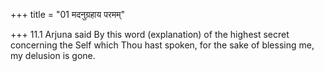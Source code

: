 +++
title = "01 मदनुग्रहाय परमम्"

+++
11.1 Arjuna said By this word (explanation) of the highest secret
concerning the Self which Thou hast spoken, for the sake of blessing me,
my delusion is gone.
